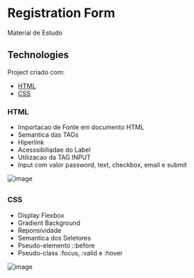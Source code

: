 # Registration Form
Material de Estudo

## Technologies
Project criado com:
* [HTML](#html)
* [CSS](#css)

### HTML
* Importacao de Fonte em documento HTML
* Semantica das TAGs
* Hiperlink
* Acesssibiliadae do Label
* Utilizacao da TAG INPUT
* Input com valor password, text, checkbox, email e submit

![image](https://user-images.githubusercontent.com/106763827/193334932-65ad81b9-2b6e-40ef-acbe-73d446d03466.png)

##

### CSS
* Display Flexbox
* Gradient Background
* Reponsividade
* Semantica dos Seletores
* Pseudo-elemento ::before
* Pseudo-class :focus, :valid e :hover

![image](https://user-images.githubusercontent.com/106763827/193336112-bef69dfd-6a9b-4bfc-aaa2-4434e8f6c781.png)
